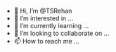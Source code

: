 - 👋 Hi, I’m @TSRehan
- 👀 I’m interested in ...
- 🌱 I’m currently learning ...
- 💞️ I’m looking to collaborate on ...
- 📫 How to reach me ...

<!---
TSRehan/TSRehan is a ✨ special ✨ repository because its `README.md` (this file) appears on your GitHub profile.
You can click the Preview link to take a look at your changes.
--->

